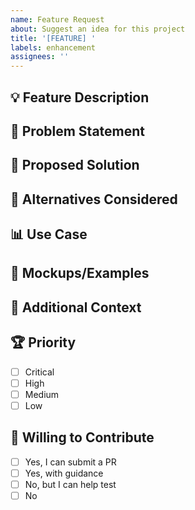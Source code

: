 ```yaml
---
name: Feature Request
about: Suggest an idea for this project
title: '[FEATURE] '
labels: enhancement
assignees: ''
---
```


## 💡 Feature Description
<!-- A clear and concise description of the feature -->

## 🎯 Problem Statement
<!-- What problem does this feature solve? -->

## 💭 Proposed Solution
<!-- How would you like this feature to work? -->

## 🔄 Alternatives Considered
<!-- What alternative solutions have you considered? -->

## 📊 Use Case
<!-- Describe a specific use case for this feature -->

## 🎨 Mockups/Examples
<!-- If applicable, add mockups or examples -->

## 📝 Additional Context
<!-- Add any other context about the feature request -->

## 🏆 Priority
<!-- How important is this feature to you? -->
- [ ] Critical
- [ ] High
- [ ] Medium
- [ ] Low

## 🤝 Willing to Contribute
<!-- Would you be willing to implement this feature? -->
- [ ] Yes, I can submit a PR
- [ ] Yes, with guidance
- [ ] No, but I can help test
- [ ] No
